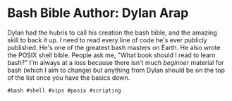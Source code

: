 # Bash Bible Author: Dylan Arap

Dylan had the hubris to call his creation the bash bible, and the
amazing skill to back it up. I need to read every line of code he's
ever publicly published. He's one of the greatest bash masters on
Earth. He also wrote the POSIX shell bible. People ask me, "What book
should I read to learn bash?" I'm always at a loss because there isn't
much *beginner* material for bash (which I aim to change) but anything
from Dylan should be on the top of the list once you have the basics
down.

    #bash #shell #vips #posix #scripting

